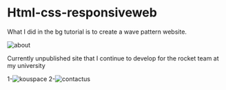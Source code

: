 # Html-css-responsiveweb

What I did in the bg tutorial is to create a wave pattern website.


![about](https://user-images.githubusercontent.com/73845925/126880174-60e62b7f-bf1d-4e5a-94e0-8557e3478db6.png)


Currently unpublished site that I continue to develop for the rocket team at my university 

1-![kouspace](https://user-images.githubusercontent.com/73845925/124280913-e2de8580-db51-11eb-990c-77aa57994479.png)
2-![contactus](https://user-images.githubusercontent.com/73845925/124366696-3cca7280-dc5a-11eb-93ea-3c073a87745b.png)
